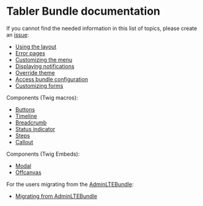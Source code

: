 # Tabler Bundle documentation

If you cannot find the needed information in this list of topics, please create an [issue](https://github.com/kevinpapst/TablerBundle/issues):

* [Using the layout](layout.md)
* [Error pages](error_pages.md)
* [Customizing the menu](menu.md)
* [Displaying notifications](notifications.md)
* [Override theme](override_theme.md)
* [Access bundle configuration](twig-context.md)
* [Customizing forms](form_theme.md)

Components (Twig macros):

* [Buttons](components-buttons.md)
* [Timeline](components-timeline.md)
* [Breadcrumb](components-breadcrumb.md)
* [Status indicator](components-status-indicator.md)
* [Steps](components-steps.md)
* [Callout](components-callout.md)

Components (Twig Embeds):
* [Modal](embeds-modal.md)
* [Offcanvas](embeds-offcanvas.md)

For the users migrating from the [AdminLTEBundle](https://github.com/kevinpapst/AdminLTEBundle):

* [Migrating from AdminLTEBundle](migration_guide.md)
